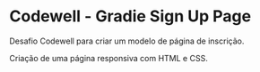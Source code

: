 # Codewell - Gradie Sign Up Page

Desafio Codewell para criar um modelo de página de inscrição.

Criação de uma página responsiva com HTML e CSS.
